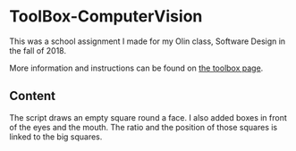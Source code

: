 # ToolBox-ComputerVision

This was a school assignment I made for my Olin class, Software Design in the fall of 2018.

More information and instructions can be found on [the toolbox page](https://sd18fall.github.io/toolboxes/image-processing).

## Content
The script draws an empty square round a face. 
I also added boxes in front of the eyes and the mouth. The ratio and the position of those squares is linked to the big squares.
